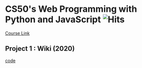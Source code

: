 # CS50's Web Programming with Python and JavaScript ![Hits](https://github.com/WalberMelo/CS_50_python_javascript)

[Course Link](https://courses.edx.org/courses/course-v1:HarvardX+CS50W+Web/course/)

## Project 1 : Wiki (2020)

[code](https://github.com/WalberMelo/CS_50_python_javascript/tree/main/project_1_wiki) 



